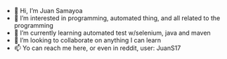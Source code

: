 - 👋 Hi, I’m Juan Samayoa
- 👀 I’m interested in programming, automated thing, and all related to the programming
- 🌱 I’m currently learning automated test w/selenium, java and maven
- 💞️ I’m looking to collaborate on anything I can learn
- 📫 Yo can reach me here, or even in reddit, user: JuanS17

<!---
juans17/juans17 is a ✨ special ✨ repository because its `README.md` (this file) appears on your GitHub profile.
You can click the Preview link to take a look at your changes.
--->

